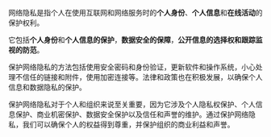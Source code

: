 网络隐私是指个人在使用互联网和网络服务时的**个人身份**、**个人信息**和**在线活动**的保护权利。

它包括**个人身份**和**个人信息的保护**，**数据安全的保障**，**公开信息的选择权和跟踪监视的防范**。

保护网络隐私的方法包括使用安全密码和身份验证，更新软件和操作系统，小心处理不信任的链接和附件，使用加密连接等。法律和政策也在积极发展，以确保个人信息和数据隐私的保护。

保护网络隐私对于个人和组织来说至关重要，因为它涉及个人隐私权保护、个人信息保护、商业机密保护、数据安全保护以及信任和声誉的维护。通过保护网络隐私，我们可以确保个人的权益得到尊重，并保护组织的商业利益和声誉。

